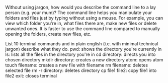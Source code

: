 Without using jargon, how would you describe the command line to a lay person (e.g. your mum)?
  The command line helps you manipulate your folders and files just by typing without using a mouse. For example, you can view which folder you're in, what files there are, make new files or delete unwanted ones. It is faster to use the command line compared to manually opening the folders, create new files, etc.


List 10 terminal commands and in plain english (i.e. with minimal technical jargon) describe what they do.
  pwd: shows the directory you're currently in
  ls: lists all the files in the directory you're in
  cd directory: directs you into chosen directory
  mkdir directory: creates a new directory
  atom: opens atom
  touch filename: creates a new file with filename
  rm filename: deletes selected file
  rm -r directory: deletes directory
  cp file1 file2: copy file1 into file2
  exit: closes terminal
